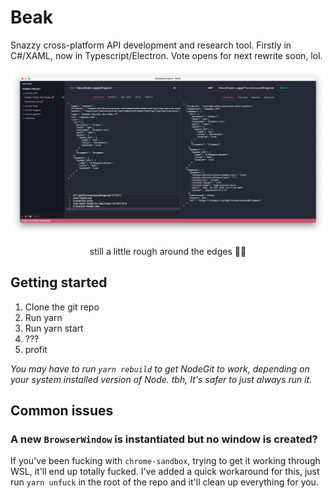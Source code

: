 # Beak

Snazzy cross-platform API development and research tool. Firstly in C#/XAML, now in Typescript/Electron. Vote opens for next rewrite soon, lol.

![Project view](assets/home.png)
<p align="center">still a little rough around the edges 🤷‍♀️</p>

## Getting started

1. Clone the git repo
1. Run yarn
1. Run yarn start
1. ???
1. profit

*You may have to run `yarn rebuild` to get NodeGit to work, depending on your system installed version of Node. tbh, It's safer to just always run it.*

## Common issues

### A new `BrowserWindow` is instantiated but no window is created?

If you've been fucking with `chrome-sandbox`, trying to get it working through WSL, it'll end up totally fucked. I've added a quick workaround for this, just run `yarn unfuck` in the root of the repo and it'll clean up everything for you.
